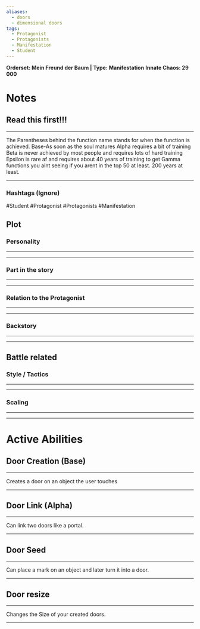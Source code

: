 ```yaml
---
aliases:
  - doors
  - dimensional doors
tags:
  - Protagonist
  - Protagonists
  - Manifestation
  - Student
---
```

**Orderset: Mein Freund der Baum | Type: Manifestation**
**Innate Chaos:  29 000**

# Notes
## Read this first!!!
___
The Parentheses behind the function name stands for when the function is achieved.
Base-As soon as the soul matures
Alpha requires a bit of training 
Beta is never achieved by most people and requires lots of hard training
Epsilon is rare af and requires about 40 years of training to get
Gamma functions you aint seeing if you arent in the top 50 at least. 200 years at least.
___
### Hashtags (Ignore)
#Student
#Protagonist 
#Protagonists 
#Manifestation 

## Plot
### Personality
___

___
### Part in the story
___

___
### Relation to the Protagonist
___

___
### Backstory
___

___

## Battle related

### Style / Tactics
___

___
### Scaling 
___

___


# Active Abilities
## Door Creation (Base)
___
Creates a door on an object the user touches
___
## Door Link (Alpha)
___
Can link two doors like a portal.
___
## Door Seed
___
Can place a mark on an object and later turn it into a door.
___
## Door resize
___
Changes the Size of your created doors.
___